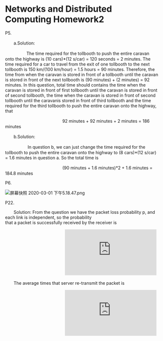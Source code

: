 # Networks and Distributed Computing Homework2
P5.  

　　a.Solution:  
  
　　　　　The time required for the tollbooth to push the entire caravan onto the highway is (10 cars)*(12 s/car) = 120 seconds
= 2 minutes. The time required for a car to travel from the exit of one tollbooth to the next tollbooth is 150 km/(100 km/hour)
= 1.5 hours = 90 minutes. Therefore, the time from when the caravan is stored in front of a tollbooth until the caravan is 
stored in front of the next tollbooth is (90 minutes) + (2 minutes) = 92 minutes. In this question, total time should contains 
the time when the caravan is stored in front of first tollbooth until the caravan is stored in front of second tollbooth, the 
time when the caravan is stored in front of second tollbooth until the caravanis stored in front of third tollbooth and the 
time required for the third tollbooth to push the entire caravan onto the highway, that  

　　 　　 　　 　　 　　 　　92 minutes + 92 minutes + 2 minutes = 186 minutes    
  
　　b.Solution:  
  
　　　　　 In question b, we can just change the time required for the tollbooth to push the entire caravan onto the highway to
(8 cars)*(12 s/car) = 1.6 minutes in question a. So the total time is  
  
　　 　　 　　 　　 　　 　　(90 minutes + 1.6 minutes)*2 + 1.6 minutes = 184.8 minutes  
                   
                       
P6.  
  
![屏幕快照 2020-03-01 下午5.18.47.png](https://i.loli.net/2020/03/01/l2OteT68rR9mdvw.png)  
  
    
P22.    

&emsp;&emsp;Solution: From the question we have the packet loss probability p, and each link is independent, so the probability  
that a packet is successfully received by the receiver is  
  
&emsp;&emsp;&emsp;&emsp;&emsp;&emsp;&emsp;&emsp;&emsp;&emsp;&emsp;&emsp;&emsp;&emsp;![](http://latex.codecogs.com/gif.latex?P%20%3D%20%24%281%20-%20p%29%20%5E%20n%24)  
  
&emsp;&emsp;The average times that server re-transmit the packet is  
  
&emsp;&emsp;&emsp;&emsp;&emsp;&emsp;&emsp;&emsp;&emsp;&emsp;&emsp;&emsp;&emsp;&emsp;![](http://latex.codecogs.com/gif.latex?%5Csum_%7Bk%3D0%7D%5E%5Cinfty%20k%5B1-%281-p%29%5En%5D%5Ek%281-p%29%5En)
